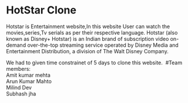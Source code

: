 # HotStar Clone
Hotstar is Entertainment website,In this website User can watch the movies,series,Tv serials as per their respective language.
Hotstar (also known as Disney+ Hotstar) is an Indian brand of subscription video on-demand over-the-top streaming service operated by Disney Media and Entertainment Distribution, a division of The Walt Disney Company. 


We had to given time constrainet of 5 days to clone this website.
<img src="https://secure-media.hotstar.com/web-assets/prod/images/Disney+Hotstar.jpg" alt="">
#Team members:
<br/>
Amit kumar mehta
<br/>
Arun Kumar Mahto
<br/>
Milind Dev
<br/>
Subhash jha



